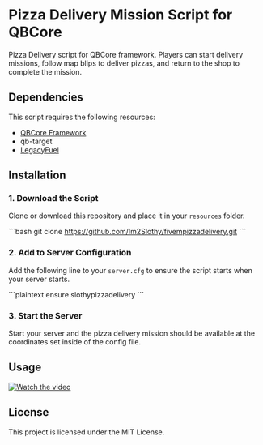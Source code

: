 # Pizza Delivery Mission Script for QBCore

Pizza Delivery script for QBCore framework. Players can start delivery missions, follow map blips to deliver pizzas, and return to the shop to complete the mission.

## Dependencies

This script requires the following resources:
- [QBCore Framework](https://github.com/qbcore-framework/qb-core)
- qb-target
- [LegacyFuel](https://github.com/LegacyFuel/LegacyFuel)

## Installation

### 1. Download the Script

Clone or download this repository and place it in your `resources` folder.

\`\`\`bash
git clone https://github.com/Im2Slothy/fivempizzadelivery.git
\`\`\`

### 2. Add to Server Configuration

Add the following line to your `server.cfg` to ensure the script starts when your server starts.

\`\`\`plaintext
ensure slothypizzadelivery
\`\`\`

### 3. Start the Server

Start your server and the pizza delivery mission should be available at the coordinates set inside of the config file.

## Usage

[![Watch the video](https://img.youtube.com/vi/jrWHAdN83g8/maxresdefault.jpg)](https://www.youtube.com/watch?v=jrWHAdN83g8)

## License

This project is licensed under the MIT License. 
